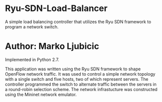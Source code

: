 # Ryu-SDN-Load-Balancer
A simple load balancing controller that utilizes the Ryu SDN framework to program a network switch.

# Author: Marko Ljubicic

Implemented in Python 2.7.

This application was written using the Ryu SDN framework to shape OpenFlow network traffic. It was used to
control a simple network topology with a single switch and five hosts, two of which represent servers.
The controller programmed the switch to alternate traffic between the servers in a round-robin selection scheme.
The network infrastucture was constructed using the Mininet network emulator.
